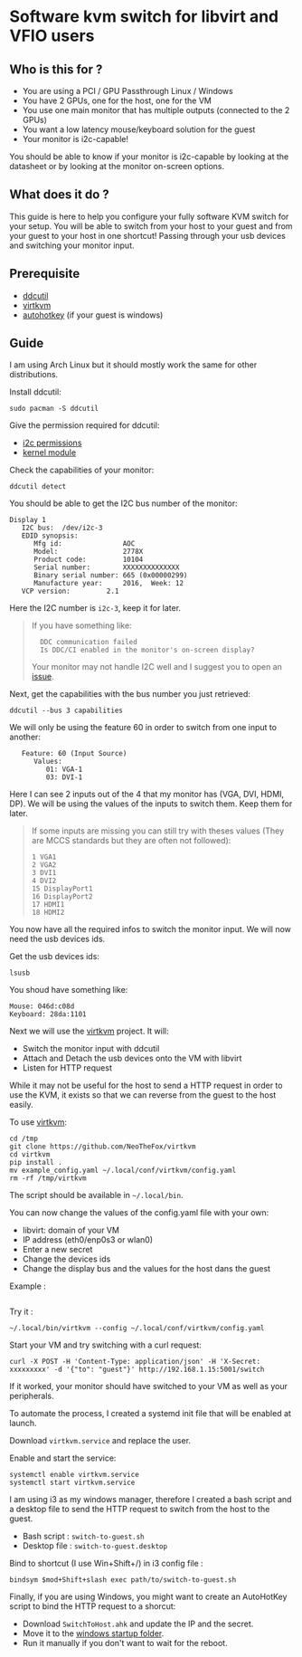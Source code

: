 # Software kvm switch for libvirt and VFIO users

## Who is this for ?

- You are using a PCI / GPU Passthrough Linux / Windows
- You have 2 GPUs, one for the host, one for the VM
- You use one main monitor that has multiple outputs (connected to the 2 GPUs)
- You want a low latency mouse/keyboard solution for the guest
- Your monitor is i2c-capable! 

You should be able to know if your monitor is i2c-capable by looking at the datasheet or by looking at the monitor on-screen options.

## What does it do ?

This guide is here to help you configure your fully software KVM switch for your setup. You will be able to switch from your host to your guest and from your guest to your host in one shortcut! Passing through your usb devices and switching your monitor input.


## Prerequisite

- [ddcutil](http://www.ddcutil.com/)
- [virtkvm](https://github.com/NeoTheFox/virtkvm)
- [autohotkey](https://www.autohotkey.com/) (if your guest is windows)

## Guide

I am using Arch Linux but it should mostly work the same for other distributions.

Install ddcutil: 
```
sudo pacman -S ddcutil
```

Give the permission required for ddcutil:
- [i2c permissions](http://www.ddcutil.com/i2c_permissions/)
- [kernel module](http://www.ddcutil.com/kernel_module/)

Check the capabilities of your monitor:

```
ddcutil detect
```
You should be able to get the I2C bus number of the monitor: 
```
Display 1
   I2C bus:  /dev/i2c-3
   EDID synopsis:
      Mfg id:               AOC
      Model:                2778X
      Product code:         10104
      Serial number:        XXXXXXXXXXXXXX
      Binary serial number: 665 (0x00000299)
      Manufacture year:     2016,  Week: 12
   VCP version:         2.1
```
Here the I2C number is `i2c-3`, keep it for later.

> If you have something like: 
>```
>   DDC communication failed
>   Is DDC/CI enabled in the monitor's on-screen display?
>```
>Your monitor may not handle I2C well and I suggest you to open an [issue](https://github.com/rockowitz/ddcutil/issues).

Next, get the capabilities with the bus number you just retrieved: 
```
ddcutil --bus 3 capabilities
```
We will only be using the feature 60 in order to switch from one input to another: 
```
   Feature: 60 (Input Source)
      Values:
         01: VGA-1
         03: DVI-1
```
Here I can see 2 inputs out of the 4 that my monitor has (VGA, DVI, HDMI, DP). 
We will be using the values of the inputs to switch them. 
Keep them for later.


>If some inputs are missing you can still try with theses values (They are MCCS standards but they are often not followed):
>```
>1 VGA1
>2 VGA2
>3 DVI1
>4 DVI2
>15 DisplayPort1
>16 DisplayPort2
>17 HDMI1
>18 HDMI2
>```

You now have all the required infos to switch the monitor input. We will now need the usb devices ids.

Get the usb devices ids:
```
lsusb
```
You shoud have something like:
```
Mouse: 046d:c08d 
Keyboard: 28da:1101
```

Next we will use the [virtkvm](https://github.com/NeoTheFox/virtkvm) project.
It will:
- Switch the monitor input with ddcutil
- Attach and Detach the usb devices onto the VM with libvirt
- Listen for HTTP request

While it may not be useful for the host to send a HTTP request in order to use the KVM, it exists so that we can reverse from the guest to the host easily.

To use [virtkvm](https://github.com/NeoTheFox/virtkvm):

```
cd /tmp
git clone https://github.com/NeoTheFox/virtkvm
cd virtkvm
pip install . 
mv example_config.yaml ~/.local/conf/virtkvm/config.yaml
rm -rf /tmp/virtkvm
```
The script should be available in `~/.local/bin`.

You can now change the values of the config.yaml file with your own: 
- libvirt: domain of your VM
- IP address (eth0/enp0s3 or wlan0)
- Enter a new secret
- Change the devices ids
- Change the display bus and the values for the host dans the guest

Example : 
```
```

Try it :
```
~/.local/bin/virtkvm --config ~/.local/conf/virtkvm/config.yaml
```
Start your VM and try switching with a curl request: 
```
curl -X POST -H 'Content-Type: application/json' -H 'X-Secret: xxxxxxxxx' -d '{"to": "guest"}' http://192.168.1.15:5001/switch
```
If it worked, your monitor should have switched to your VM as well as your peripherals.

To automate the process, I created a systemd init file that will be enabled at launch.

Download `virtkvm.service` and replace the user.

Enable and start the service: 
```
systemctl enable virtkvm.service
systemctl start virtkvm.service
```

I am using i3 as my windows manager, therefore I created a bash script and a desktop file to send the HTTP request to switch from the host to the guest.

- Bash script : `switch-to-guest.sh`
- Desktop file : `switch-to-guest.desktop`

Bind to shortcut (I use Win+Shift+/) in i3 config file :

```
bindsym $mod+Shift+slash exec path/to/switch-to-guest.sh
```

Finally, if you are using Windows, you might want to create an AutoHotKey script to bind the HTTP request to a shorcut:
- Download `SwitchToHost.ahk` and update the IP and the secret.
- Move it to the [windows startup folder](https://support.microsoft.com/en-us/windows/add-an-app-to-run-automatically-at-startup-in-windows-10-150da165-dcd9-7230-517b-cf3c295d89dd).
- Run it manually if you don't want to wait for the reboot.
